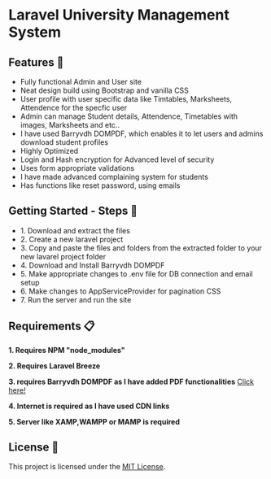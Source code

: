 <h1>Laravel University Management System</h1>

<h2>Features 🚀</h2>

<ul>
  <li>Fully functional Admin and User site</li>
  <li>Neat design build using Bootstrap and vanilla CSS</li>
  <li>User profile with user specific data like Timtables, Marksheets, Attendence for the specfic user</li>
  <li>Admin can manage Student details, Attendence, Timetables with images, Marksheets and etc..</li>
  <li>I have used Barryvdh DOMPDF, which enables it to let users and admins download student profiles</li>
  <li>Highly Optimized</li>
  <li>Login and Hash encryption for Advanced level of security</li>
  <li>Uses form appropriate validations</li>
  <li>I have made advanced complaining system for students</li>
  <li>Has functions like reset password, using emails</li>
</ul>

<h2>Getting Started - Steps 📲</h2>

<ul>
  <li>1. Download and extract the files</li>
  <li>2. Create a new laravel project</li>
  <li>3. Copy and paste the files and folders from the extracted folder to your new lavarel project folder</li>
  <li>4. Download and Install Barryvdh DOMPDF </li>
  <li>5. Make appropriate changes to .env file for DB connection and email setup
  <li>6. Make changes to AppServiceProvider for pagination CSS</li>
  <li>7. Run the server and run the site</li>
</ul>

<h2>Requirements 📋</h2>

<p><strong>1. Requires NPM "node_modules"</strong></p>
<p><strong>2. Requires Laravel Breeze</strong></p>
<p><strong>3. requires Barryvdh DOMPDF as I have added PDF functionalities</strong> <a href="https://github.com/barryvdh/laravel-dompdf">  Click here!</a></p>
<p><strong>4. Internet is required as I have used CDN links</strong></p>
<p><strong>5. Server like XAMP,WAMPP or MAMP is required</strong></p>

<h2>License 📜</h2>

<p>This project is licensed under the <a href="LICENSE">MIT License</a>.</p>
